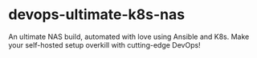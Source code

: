 # devops-ultimate-k8s-nas
An ultimate NAS build, automated with love using Ansible and K8s. Make your self-hosted setup overkill with cutting-edge DevOps!
